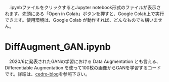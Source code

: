 　.ipynbファイルをクリックするとJupyter notebook形式のファイルが表示されます。先頭にある「Open in Colab」ボタンを押すと、Google Colab上で実行できます。使用環境は、Google Colab が動作すれば、どんなものでも構いません。

# DiffAugment_GAN.ipynb

　2020/6に発表されたGANの学習における Data Augmentation とも言える、Differentiable Augmentation を使って100枚の画像からGANを学習するコードです。詳細は、[cedro-blog]()を参照下さい。